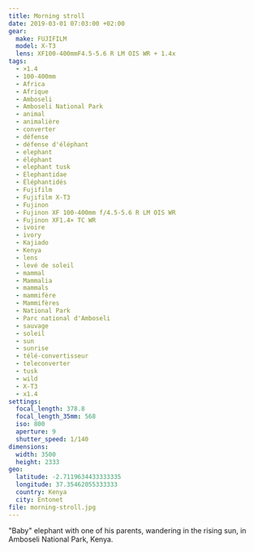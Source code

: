 ```yaml
---
title: Morning stroll
date: 2019-03-01 07:03:00 +02:00
gear:
  make: FUJIFILM
  model: X-T3
  lens: XF100-400mmF4.5-5.6 R LM OIS WR + 1.4x
tags:
  - ×1.4
  - 100-400mm
  - Africa
  - Afrique
  - Amboseli
  - Amboseli National Park
  - animal
  - animalière
  - converter
  - défense
  - défense d'éléphant
  - elephant
  - éléphant
  - elephant tusk
  - Elephantidae
  - Éléphantidés
  - Fujifilm
  - Fujifilm X-T3
  - Fujinon
  - Fujinon XF 100-400mm f/4.5-5.6 R LM OIS WR
  - Fujinon XF1.4× TC WR
  - ivoire
  - ivory
  - Kajiado
  - Kenya
  - lens
  - levé de soleil
  - mammal
  - Mammalia
  - mammals
  - mammifère
  - Mammifères
  - National Park
  - Parc national d'Amboseli
  - sauvage
  - soleil
  - sun
  - sunrise
  - télé-convertisseur
  - teleconverter
  - tusk
  - wild
  - X-T3
  - x1.4
settings:
  focal_length: 378.8
  focal_length_35mm: 568
  iso: 800
  aperture: 9
  shutter_speed: 1/140
dimensions:
  width: 3500
  height: 2333
geo:
  latitude: -2.7119634433333335
  longitude: 37.35462055333333
  country: Kenya
  city: Entonet
file: morning-stroll.jpg
---
```


"Baby" elephant with one of his parents, wandering in the rising sun, in Amboseli National Park, Kenya.
